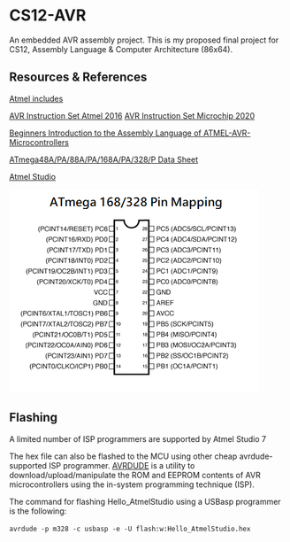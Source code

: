 # CS12-AVR
 An embedded AVR assembly project. This is my proposed final project for CS12, Assembly Language & Computer Architecture (86x64).
 
 ## Resources & References 
 
 [Atmel includes](https://github.com/DarkSector/AVR/tree/master/asm/include)
 
 [AVR Instruction Set Atmel 2016](http://ww1.microchip.com/downloads/en/devicedoc/atmel-0856-avr-instruction-set-manual.pdf)
 [AVR Instruction Set Microchip 2020](http://ww1.microchip.com/downloads/en/DeviceDoc/AVR-Instruction-Set-Manual-DS40002198A.pdf)
 
 [Beginners Introduction to the Assembly Language of ATMEL-AVR-Microcontrollers](http://www.avr-asm-download.de/beginner_en.pdf)
 
 [ATmega48A/PA/88A/PA/168A/PA/328/P Data Sheet](http://ww1.microchip.com/downloads/en/DeviceDoc/ATmega48A-PA-88A-PA-168A-PA-328-P-DS-DS40002061B.pdf)
  
 [Atmel Studio](https://ww1.microchip.com/downloads/en/DeviceDoc/Getting-Started-with-Atmel-Studio7.pdf)

![ATmega 168/328 Pin Mapping](Reference_Files/Atmega168PinMap.png)

 ## Flashing

A limited number of ISP programmers are supported by Atmel Studio 7

The hex file can also be flashed to the MCU using other cheap avrdude-supported ISP programmer. [AVRDUDE](https://www.nongnu.org/avrdude/) is a utility to download/upload/manipulate the ROM and EEPROM contents of AVR microcontrollers using the in-system programming technique (ISP). 

The command for flashing Hello_AtmelStudio using a USBasp programmer is the following:

 `avrdude -p m328 -c usbasp -e -U flash:w:Hello_AtmelStudio.hex`
 
